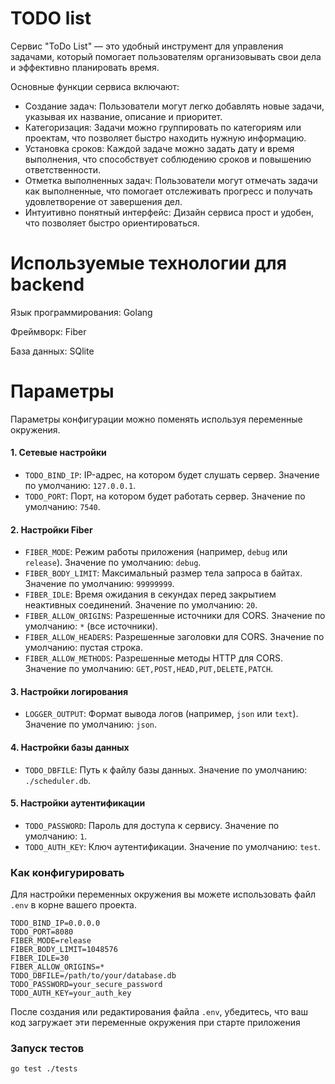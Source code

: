 # TODO list

Сервис "ToDo List" — это удобный инструмент для управления задачами, который помогает пользователям организовывать свои дела и эффективно планировать время.

Основные функции сервиса включают:

* Создание задач: Пользователи могут легко добавлять новые задачи, указывая их название, описание и приоритет.
* Категоризация: Задачи можно группировать по категориям или проектам, что позволяет быстро находить нужную информацию.
* Установка сроков: Каждой задаче можно задать дату и время выполнения, что способствует соблюдению сроков и повышению ответственности.
* Отметка выполненных задач: Пользователи могут отмечать задачи как выполненные, что помогает отслеживать прогресс и получать удовлетворение от завершения дел.
* Интуитивно понятный интерфейс: Дизайн сервиса прост и удобен, что позволяет быстро ориентироваться.

# Используемые технологии для backend

Язык программирования: Golang

Фреймворк: Fiber

База данных: SQlite

# Параметры

Параметры конфигурации можно поменять используя переменные окружения.


#### 1. Сетевые настройки

* `TODO_BIND_IP`: IP-адрес, на котором будет слушать сервер. Значение по умолчанию: `127.0.0.1`.
* `TODO_PORT`: Порт, на котором будет работать сервер. Значение по умолчанию: `7540`.

#### 2. Настройки Fiber

* `FIBER_MODE`: Режим работы приложения (например, `debug` или `release`). Значение по умолчанию: `debug`.
* `FIBER_BODY_LIMIT`: Максимальный размер тела запроса в байтах. Значение по умолчанию: `99999999`.
* `FIBER_IDLE`: Время ожидания в секундах перед закрытием неактивных соединений. Значение по умолчанию: `20`.
* `FIBER_ALLOW_ORIGINS`: Разрешенные источники для CORS. Значение по умолчанию: `*` (все источники).
* `FIBER_ALLOW_HEADERS`: Разрешенные заголовки для CORS. Значение по умолчанию: пустая строка.
* `FIBER_ALLOW_METHODS`: Разрешенные методы HTTP для CORS. Значение по умолчанию: `GET,POST,HEAD,PUT,DELETE,PATCH`.

#### 3. Настройки логирования

* `LOGGER_OUTPUT`: Формат вывода логов (например, `json` или `text`). Значение по умолчанию: `json`.

#### 4. Настройки базы данных

* `TODO_DBFILE`: Путь к файлу базы данных. Значение по умолчанию: `./scheduler.db`.

#### 5. Настройки аутентификации

* `TODO_PASSWORD`: Пароль для доступа к сервису. Значение по умолчанию: `1`.
* `TODO_AUTH_KEY`: Ключ аутентификации. Значение по умолчанию: `test`.

### Как конфигурировать

Для настройки переменных окружения вы можете использовать файл `.env` в корне вашего проекта.

```
TODO_BIND_IP=0.0.0.0
TODO_PORT=8080
FIBER_MODE=release
FIBER_BODY_LIMIT=1048576
FIBER_IDLE=30
FIBER_ALLOW_ORIGINS=*
TODO_DBFILE=/path/to/your/database.db
TODO_PASSWORD=your_secure_password
TODO_AUTH_KEY=your_auth_key
```

После создания или редактирования файла `.env`, убедитесь, что ваш код загружает эти переменные окружения при старте приложения


### Запуск тестов
```
go test ./tests
```